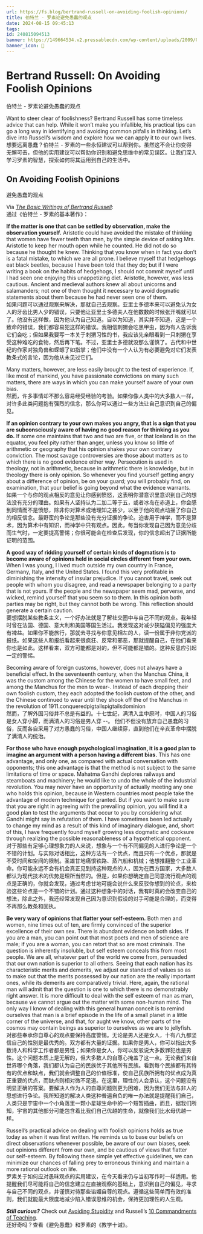```yaml
---
url: https://fs.blog/bertrand-russell-on-avoiding-foolish-opinions/
title: 伯特兰 - 罗素论避免愚蠢的观点
date: 2024-08-15 09:45:13
tags: 
id: 240815094513
banner: https://149664534.v2.pressablecdn.com/wp-content/uploads/2009/09/Avoiding-Foolish-Opinions.png
banner_icon: 🔖
---
```

# Bertrand Russell: On Avoiding Foolish Opinions  
伯特兰 - 罗素论避免愚蠢的观点

Want to steer clear of foolishness? Bertrand Russell has some timeless advice that can help. While it won’t make you infallible, his practical tips can go a long way in identifying and avoiding common pitfalls in thinking. Let’s dive into Russell’s wisdom and explore how we can apply it to our own lives.  
想要远离愚蠢？伯特兰 - 罗素的一些永恒建议可以帮到你。虽然这不会让你变得无懈可击，但他的实用建议可以帮助你识别和避免思维中的常见误区。让我们深入学习罗素的智慧，探索如何将其运用到自己的生活中。

## On Avoiding Foolish Opinions  
避免愚蠢的观点

Via [_The Basic Writings of Bertrand Russell_](https://www.amazon.com/gp/product/0415472385/ref=as_li_qf_asin_il_tl?ie=UTF8&tag=farnamstreet-20&creative=9325&linkCode=as2&creativeASIN=0415472385&linkId=ce2959bcadd7bbb0442f5dbc18ca55f0):  
通过《伯特兰 - 罗素的基本著作》：

**If the matter is one that can be settled by observation, make the observation yourself.** Aristotle could have avoided the mistake of thinking that women have fewer teeth than men, by the simple device of asking Mrs. Aristotle to keep her mouth open while he counted. He did not do so because he thought he knew. Thinking that you know when in fact you don’t is a fatal mistake, to which we are all prone. I believe myself that hedgehogs eat black beetles, because I have been told that they do; but if I were writing a book on the habits of hedgehogs, I should not commit myself until I had seen one enjoying this unappetizing diet. Aristotle, however, was less cautious. Ancient and medieval authors knew all about unicorns and salamanders; not one of them thought it necessary to avoid dogmatic statements about them because he had never seen one of them.  
如果问题可以通过观察来解决，那就自己去观察。亚里士多德本来可以避免认为女人的牙齿比男人少的错误，只要他让亚里士多德夫人在他数数的时候张开嘴就可以了。他没有这样做，因为他认为自己知道。自以为知道，其实并不知道，这是一个致命的错误，我们都容易犯这样的错误。我相信刺猬会吃黑甲虫，因为有人告诉我它们会吃；但如果我要写一本关于刺猬习性的书，我应该先亲眼看到一只刺猬在享受这种难吃的食物，然后再下笔。不过，亚里士多德就没那么谨慎了。古代和中世纪的作家对独角兽和蝾螈了如指掌；他们中没有一个人认为有必要避免对它们发表教条式的言论，因为他从未见过它们。

Many matters, however, are less easily brought to the test of experience. If, like most of mankind, you have passionate convictions on many such matters, there are ways in which you can make yourself aware of your own bias.  
然而，许多事情却不那么容易经受经验的考验。如果你像人类中的大多数人一样，对许多此类问题抱有强烈的信念，那么你可以通过一些方法让自己意识到自己的偏见。

**If an opinion contrary to your own makes you angry, that is a sign that you are subconsciously aware of having no good reason for thinking as you do.** If some one maintains that two and two are five, or that Iceland is on the equator, you feel pity rather than anger, unless you know so little of arithmetic or geography that his opinion shakes your own contrary conviction. The most savage controversies are those about matters as to which there is no good evidence either way. Persecution is used in theology, not in arithmetic, because in arithmetic there is knowledge, but in theology there is only opinion. So whenever you find yourself getting angry about a difference of opinion, be on your guard; you will probably find, on examination, that your belief is going beyond what the evidence warrants.  
如果一个与你的观点相反的意见让你感到愤怒，这表明你潜意识里意识到自己的想法没有充分的理由。如果有人坚持认为二加二等于五，或者冰岛在赤道上，你会感到同情而不是愤怒，除非你对算术或地理知之甚少，以至于他的观点动摇了你自己的相反信念。最野蛮的争论是那些没有充分证据的争论。迫害用于神学，而不是算术，因为算术中有知识，而神学中只有观点。因此，每当你发现自己因为意见分歧而生气时，一定要提高警惕；你很可能会在检查后发现，你的信念超出了证据所能证明的范围。

**A good way of ridding yourself of certain kinds of dogmatism is to become aware of opinions held in social circles different from your own.** When I was young, I lived much outside my own country in France, Germany, Italy, and the United States. I found this very profitable in diminishing the intensity of insular prejudice. If you cannot travel, seek out people with whom you disagree, and read a newspaper belonging to a party that is not yours. If the people and the newspaper seem mad, perverse, and wicked, remind yourself that you seem so to them. In this opinion both parties may be right, but they cannot both be wrong. This reflection should generate a certain caution.  
要想摆脱某些教条主义，一个好办法就是了解社交圈中与自己不同的观点。我年轻时曾在法国、德国、意大利和美国等国生活过。我发现这对减少狭隘偏见的强度大有裨益。如果你不能旅行，那就去寻找与你意见相左的人，读一份属于非你党派的报纸。如果这些人和报纸看起来很疯狂、反常和邪恶，那就提醒自己，在他们看来你也是如此。这样看来，双方可能都是对的，但不可能都是错的。这种反思应引起一定的警惕。

Becoming aware of foreign customs, however, does not always have a beneficial effect. In the seventeenth century, when the Manchus China, it was the custom among the Chinese for the women to have small feet, and among the Manchus for the men to wear-. Instead of each dropping their own foolish custom, they each adopted the foolish custom of the other, and the Chinese continued to wear until they shook off the of the Manchus in the revolution of 1911.conqueredpigtailspigtailsdominion  
然而，了解外国习俗并不总是有益的。十七世纪，满清入主中原时，中国人的习俗是女人穿小脚，而满清人的习俗是男人穿 --。 他们不但没有放弃自己愚蠢的习俗，反而各自采用了对方愚蠢的习俗，中国人继续穿，直到他们在辛亥革命中摆脱了满清人的统治。

**For those who have enough psychological imagination, it is a good plan to imagine an argument with a person having a different bias.** This has one advantage, and only one, as compared with actual conversation with opponents; this one advantage is that the method is not subject to the same limitations of time or space. Mahatma Gandhi deplores railways and steamboats and machinery; he would like to undo the whole of the industrial revolution. You may never have an opportunity of actually meeting any one who holds this opinion, because in Western countries most people take the advantage of modern technique for granted. But if you want to make sure that you are right in agreeing with the prevailing opinion, you will find it a good plan to test the arguments that occur to you by considering what Gandhi might say in refutation of them. I have sometimes been led actually to change my mind as a result of this kind of imaginary dialogue, and, short of this, I have frequently found myself growing less dogmatic and cocksure through realizing the possible reasonableness of a hypothetical opponent.  
对于那些有足够心理想象力的人来说，想象与一个有不同偏见的人进行争论是一个不错的计划。与实际对话相比，这种方法有一个优点，而且只有一个优点，那就是不受时间和空间的限制。圣雄甘地痛恨铁路、蒸汽船和机械；他想推翻整个工业革命。你可能永远不会有机会真正见到持这种观点的人，因为在西方国家，大多数人都认为现代技术的优势是理所当然的。但是，如果你想确定自己同意流行观点的观点是正确的，你就会发现，通过考虑甘地可能会说什么来反驳你想到的论点，来检验这些论点是一个不错的计划。通过这种想象中的对话，我有时真的会改变自己的想法，除此之外，我还经常发现自己因为意识到假设的对手可能是合理的，而变得不再那么教条和固执。

**Be very wary of opinions that flatter your self-esteem.** Both men and women, nine times out of ten, are firmly convinced of the superior excellence of their own sex. There is abundant evidence on both sides. If you are a man, you can point out that most poets and men of science are male; if you are a woman, you can retort that so are most criminals. The question is inherently insoluble, but self esteem conceals this from most people. We are all, whatever part of the world we come from, persuaded that our own nation is superior to all others. Seeing that each nation has its characteristic merits and demerits, we adjust our standard of values so as to make out that the merits possessed by our nation are the really important ones, while its demerits are comparatively trivial. Here, again, the rational man will admit that the question is one to which there is no demonstrably right answer. It is more difficult to deal with the self esteem of man as man, because we cannot argue out the matter with some non-human mind. The only way I know of dealing with this general human conceit is to remind ourselves that man is a brief episode in the life of a small planet in a little corner of the universe, and that, for aught we know, other parts of the cosmos may contain beings as superior to ourselves as we are to jellyfish.  
对那些奉承你自尊心的观点要保持高度警惕。无论是男人还是女人，十有八九都坚信自己的性别是最优秀的。双方都有大量的证据。如果你是男人，你可以指出大多数诗人和科学工作者都是男性；如果你是女人，你可以反驳说大多数罪犯也是男性。这个问题本质上是无解的，但大多数人的自尊心掩盖了这一点。无论我们来自世界哪个角落，我们都认为自己的民族优于其他所有民族。看到每个民族都有其特有的优点和缺点，我们就会调整自己的价值标准，使自己民族所拥有的优点成为真正重要的优点，而缺点则相对微不足道。在这里，理性的人会承认，这个问题没有明显正确的答案。要解决人作为人的自尊问题则更为困难，因为我们无法与非人的思想进行争论。我所知道的解决人类这种普遍自负的唯一办法就是提醒我们自己，人类只是宇宙中一个小角落里一颗小星球生命中的一个短暂插曲，而且，据我们所知，宇宙的其他部分可能包含着比我们自己优越的生命，就像我们比水母优越一样。

Russell’s practical advice on dealing with foolish opinions holds as true today as when it was first written. He reminds us to base our beliefs on direct observations whenever possible, be aware of our own biases, seek out opinions different from our own, and be cautious of views that flatter our self-esteem. By following these simple yet effective guidelines, we can minimize our chances of falling prey to erroneous thinking and maintain a more rational outlook on life.  
罗素关于如何应对愚昧观点的实用建议，在今天看来仍与当初写作时一样适用。他提醒我们尽可能将自己的信念建立在直接观察的基础上，意识到自己的偏见，寻求与自己不同的观点，并谨慎对待那些谄媚自尊的观点。遵循这些简单而有效的准则，我们就能最大限度地减少陷入错误思维的机会，保持更加理性的人生观。

_**Still curious?**_ Check out [Avoiding Stupidity](https://fs.blog/avoiding-stupidity/) and Russell’s [10 Commandments of Teaching](https://fs.blog/bertrand-russell-ten-commandments/).  
还好奇吗？查看《避免愚蠢》和罗素的《教学十诫》。
